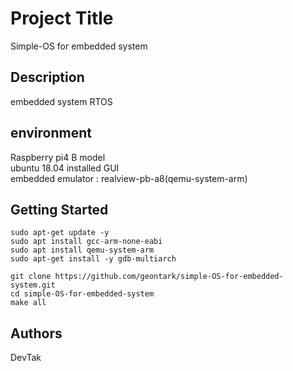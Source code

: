 # Project Title
Simple-OS for embedded system

## Description

embedded system RTOS 

## environment
 Raspberry pi4 B model  
 ubuntu 18.04 installed GUI  
 embedded emulator : realview-pb-a8(qemu-system-arm)  

## Getting Started
  ```
  sudo apt-get update -y  
  sudo apt install gcc-arm-none-eabi  
  sudo apt install qemu-system-arm  
  sudo apt-get install -y gdb-multiarch  
  
  git clone https://github.com/geontark/simple-OS-for-embedded-system.git  
  cd simple-OS-for-embedded-system 
  make all 
  ```

## Authors

DevTak
